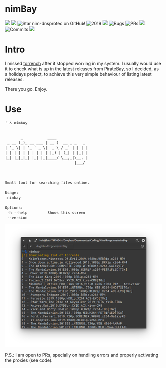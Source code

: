 # nimBay


![](https://img.shields.io/github/languages/top/lf-araujo/nimBay?style=for-the-badge)
![](https://img.shields.io/github/languages/count/lf-araujo/nimBay?logoColor=green&style=for-the-badge)
![](https://img.shields.io/github/stars/lf-araujo/nimBay?style=for-the-badge "Star nim-dnsprotec on GitHub!")
![](https://img.shields.io/maintenance/yes/2019?style=for-the-badge "2019")
![](https://img.shields.io/github/languages/code-size/lf-araujo/nimBay?style=for-the-badge)
![](https://img.shields.io/github/issues-raw/lf-araujo/nimBay?style=for-the-badge "Bugs")
![](https://img.shields.io/github/issues-pr-raw/lf-araujo/nimBay?style=for-the-badge "PRs")
![](https://img.shields.io/github/commit-activity/y/lf-araujo/nimBay?style=for-the-badge)
![](https://img.shields.io/github/last-commit/lf-araujo/nimBay?style=for-the-badge "Commits")
![](https://img.shields.io/twitter/follow/:lf_araujo__?label=Follow)

# Intro

I missed [torrench](https://github.com/deechoe/torrench) after it stopped working in my system. I usually would use it to check what is up in the latest releases from PirateBay, so I decided, as a holidays project, to achieve this very simple behaviour of listing latest releases.

There you go. Enjoy.


# Use


```
└─λ nimbay


       _           ____              
 _ __ (_)_ __ ___ | __ )  __ _ _   _ 
| '_ \| | '_ ` _ \|  _ \ / _` | | | |
| | | | | | | | | | |_) | (_| | |_| |
|_| |_|_|_| |_| |_|____/ \__,_|\__, |
                               |___/ 



Small tool for searching files online.

Usage:
 nimbay

Options:
 -h --help         Shows this screen
 --version
```

![](screen.png)

P.S.: I am open to PRs, specially on handling errors and properly activating the proxies (see code).
